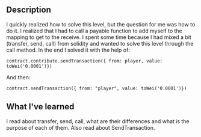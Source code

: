 ## Description
I quickly realized how to solve this level, but the question for me was how to do it. I realized that I had to call a payable function to add myself to the mapping to get to the receive. I spent some time because I had mixed a bit (transfer, send, call) from solidity and wanted to solve this level through the call method. In the end I solved it with the help of:
```
contract.contribute.sendTransaction({ from: player, value: toWei('0.0001')})
```
And then:
```
contract.sendTransaction({ from: "player", value: toWei('0.0001')})
```
## What I've learned
I read about transfer, send, call, what are their differences and what is the purpose of each of them. Also read about SendTransaction.